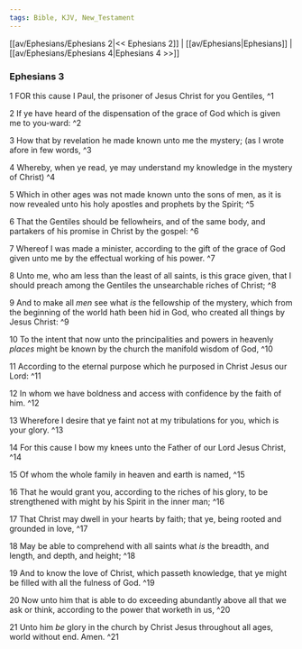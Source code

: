 ```yaml
---
tags: Bible, KJV, New_Testament
---
```


[[av/Ephesians/Ephesians 2|<< Ephesians 2]] | [[av/Ephesians|Ephesians]] | [[av/Ephesians/Ephesians 4|Ephesians 4 >>]]

### Ephesians 3

1 FOR this cause I Paul, the prisoner of Jesus Christ for you Gentiles, ^1

2 If ye have heard of the dispensation of the grace of God which is given me to you-ward: ^2

3 How that by revelation he made known unto me the mystery; (as I wrote afore in few words, ^3

4 Whereby, when ye read, ye may understand my knowledge in the mystery of Christ) ^4

5 Which in other ages was not made known unto the sons of men, as it is now revealed unto his holy apostles and prophets by the Spirit; ^5

6 That the Gentiles should be fellowheirs, and of the same body, and partakers of his promise in Christ by the gospel: ^6

7 Whereof I was made a minister, according to the gift of the grace of God given unto me by the effectual working of his power. ^7

8 Unto me, who am less than the least of all saints, is this grace given, that I should preach among the Gentiles the unsearchable riches of Christ; ^8

9 And to make all _men_ see what _is_ the fellowship of the mystery, which from the beginning of the world hath been hid in God, who created all things by Jesus Christ: ^9

10 To the intent that now unto the principalities and powers in heavenly _places_ might be known by the church the manifold wisdom of God, ^10

11 According to the eternal purpose which he purposed in Christ Jesus our Lord: ^11

12 In whom we have boldness and access with confidence by the faith of him. ^12

13 Wherefore I desire that ye faint not at my tribulations for you, which is your glory. ^13

14 For this cause I bow my knees unto the Father of our Lord Jesus Christ, ^14

15 Of whom the whole family in heaven and earth is named, ^15

16 That he would grant you, according to the riches of his glory, to be strengthened with might by his Spirit in the inner man; ^16

17 That Christ may dwell in your hearts by faith; that ye, being rooted and grounded in love, ^17

18 May be able to comprehend with all saints what _is_ the breadth, and length, and depth, and height; ^18

19 And to know the love of Christ, which passeth knowledge, that ye might be filled with all the fulness of God. ^19

20 Now unto him that is able to do exceeding abundantly above all that we ask or think, according to the power that worketh in us, ^20

21 Unto him _be_ glory in the church by Christ Jesus throughout all ages, world without end. Amen. ^21

